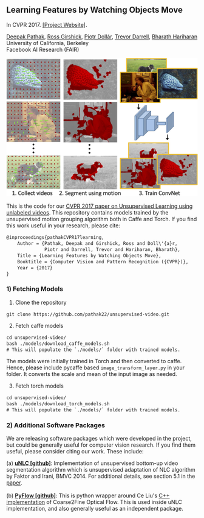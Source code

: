 ## Learning Features by Watching Objects Move ##
In CVPR 2017. [[Project Website]](http://cs.berkeley.edu/~pathak/unsupervised_video/).

[Deepak Pathak](https://people.eecs.berkeley.edu/~pathak/), [Ross Girshick](http://www.rossgirshick.info/), [Piotr Doll&aacute;r](https://pdollar.github.io/), [Trevor Darrell](https://people.eecs.berkeley.edu/~trevor/), [Bharath Hariharan](http://home.bharathh.info/)<br/>
University of California, Berkeley<br/>
Facebook AI Research (FAIR)<br/>

<img src="images/overview.jpg" width="550">

This is the code for our [CVPR 2017 paper on Unsupervised Learning using unlabeled videos](http://cs.berkeley.edu/~pathak/unsupervised_video/). This repository contains models trained by the unsupervised motion grouping algorithm both in Caffe and Torch. If you find this work useful in your research, please cite:

    @inproceedings{pathakCVPR17learning,
        Author = {Pathak, Deepak and Girshick, Ross and Doll\'{a}r,
                  Piotr and Darrell, Trevor and Hariharan, Bharath},
        Title = {Learning Features by Watching Objects Move},
        Booktitle = {Computer Vision and Pattern Recognition ({CVPR})},
        Year = {2017}
    }

### 1) Fetching Models

1. Clone the repository
  ```Shell
  git clone https://github.com/pathak22/unsupervised-video.git
  ```

2. Fetch caffe models
  ```Shell
  cd unsupervised-video/
  bash ./models/download_caffe_models.sh
  # This will populate the `./models/` folder with trained models.
  ```
  The models were initially trained in Torch and then converted to caffe. Hence, please include pycaffe based `image_transform_layer.py` in your folder. It converts the scale and mean of the input image as needed.

3. Fetch torch models
  ```Shell
  cd unsupervised-video/
  bash ./models/download_torch_models.sh
  # This will populate the `./models/` folder with trained models.
  ```

### 2) Additional Software Packages

We are releasing software packages which were developed in the project, but could be generally useful for computer vision research. If you find them useful, please consider citing our work. These include:

(a) <a href='https://github.com/pathak22/videoseg'><b>uNLC [github]</b></a>: Implementation of unsupervised bottom-up video segmentation algorithm which is unsupervised adaptation of NLC algorithm by Faktor and Irani, BMVC 2014. For additional details, see section 5.1 in the <a href="http://cs.berkeley.edu/~pathak/unsupervised_video/">paper</a>.<br/><br/>
(b) <a href='https://github.com/pathak22/pyflow'><b>PyFlow [github]</b></a>: This is python wrapper around Ce Liu's <a href="http://people.csail.mit.edu/celiu/OpticalFlow/" target="_blank">C++ implementation</a> of Coarse2Fine Optical Flow. This is used inside uNLC implementation, and also generally useful as an independent package.
